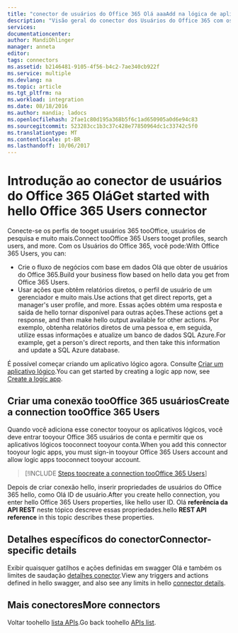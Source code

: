 ```yaml
---
title: "conector de usuários do Office 365 Olá aaaAdd na lógica de aplicativos | Microsoft Docs"
description: "Visão geral do conector dos Usuários do Office 365 com os parâmetros da API REST"
services: 
documentationcenter: 
author: MandiOhlinger
manager: anneta
editor: 
tags: connectors
ms.assetid: b2146481-9105-4f56-b4c2-7ae340cb922f
ms.service: multiple
ms.devlang: na
ms.topic: article
ms.tgt_pltfrm: na
ms.workload: integration
ms.date: 08/18/2016
ms.author: mandia; ladocs
ms.openlocfilehash: 2fae1c80d195a368b5f6c1ad650905a0d6e94c83
ms.sourcegitcommit: 523283cc1b3c37c428e77850964dc1c33742c5f0
ms.translationtype: MT
ms.contentlocale: pt-BR
ms.lasthandoff: 10/06/2017
---
```

# <a name="get-started-with-hello-office-365-users-connector"></a><span data-ttu-id="f905e-103">Introdução ao conector de usuários do Office 365 Olá</span><span class="sxs-lookup"><span data-stu-id="f905e-103">Get started with hello Office 365 Users connector</span></span>
<span data-ttu-id="f905e-104">Conecte-se os perfis de tooget usuários 365 tooOffice, usuários de pesquisa e muito mais.</span><span class="sxs-lookup"><span data-stu-id="f905e-104">Connect tooOffice 365 Users tooget profiles, search users, and more.</span></span> <span data-ttu-id="f905e-105">Com os Usuários do Office 365, você pode:</span><span class="sxs-lookup"><span data-stu-id="f905e-105">With Office 365 Users, you can:</span></span>

* <span data-ttu-id="f905e-106">Crie o fluxo de negócios com base em dados Olá que obter de usuários do Office 365.</span><span class="sxs-lookup"><span data-stu-id="f905e-106">Build your business flow based on hello data you get from Office 365 Users.</span></span> 
* <span data-ttu-id="f905e-107">Usar ações que obtêm relatórios diretos, o perfil de usuário de um gerenciador e muito mais.</span><span class="sxs-lookup"><span data-stu-id="f905e-107">Use actions that get direct reports, get a manager's user profile, and more.</span></span> <span data-ttu-id="f905e-108">Essas ações obtém uma resposta e saída de hello tornar disponível para outras ações.</span><span class="sxs-lookup"><span data-stu-id="f905e-108">These actions get a response, and then make hello output available for other actions.</span></span> <span data-ttu-id="f905e-109">Por exemplo, obtenha relatórios diretos de uma pessoa e, em seguida, utilize essas informações e atualize um banco de dados SQL Azure.</span><span class="sxs-lookup"><span data-stu-id="f905e-109">For example, get a person's direct reports, and then take this information and update a SQL Azure database.</span></span> 

<span data-ttu-id="f905e-110">É possível começar criando um aplicativo lógico agora. Consulte [Criar um aplicativo lógico](../logic-apps/logic-apps-create-a-logic-app.md).</span><span class="sxs-lookup"><span data-stu-id="f905e-110">You can get started by creating a logic app now, see [Create a logic app](../logic-apps/logic-apps-create-a-logic-app.md).</span></span>

## <a name="create-a-connection-toooffice-365-users"></a><span data-ttu-id="f905e-111">Criar uma conexão tooOffice 365 usuários</span><span class="sxs-lookup"><span data-stu-id="f905e-111">Create a connection tooOffice 365 Users</span></span>
<span data-ttu-id="f905e-112">Quando você adiciona esse conector tooyour os aplicativos lógicos, você deve entrar tooyour Office 365 usuários de conta e permitir que os aplicativos lógicos tooconnect tooyour conta.</span><span class="sxs-lookup"><span data-stu-id="f905e-112">When you add this connector tooyour logic apps, you must sign-in tooyour Office 365 Users account and allow logic apps tooconnect tooyour account.</span></span>

> [!INCLUDE [Steps toocreate a connection tooOffice 365 Users](../../includes/connectors-create-api-office365users.md)]
> 
> 

<span data-ttu-id="f905e-113">Depois de criar conexão hello, inserir propriedades de usuários do Office 365 hello, como Olá ID de usuário.</span><span class="sxs-lookup"><span data-stu-id="f905e-113">After you create hello connection, you enter hello Office 365 Users properties, like hello user ID.</span></span> <span data-ttu-id="f905e-114">Olá **referência da API REST** neste tópico descreve essas propriedades.</span><span class="sxs-lookup"><span data-stu-id="f905e-114">hello **REST API reference** in this topic describes these properties.</span></span>

## <a name="connector-specific-details"></a><span data-ttu-id="f905e-115">Detalhes específicos do conector</span><span class="sxs-lookup"><span data-stu-id="f905e-115">Connector-specific details</span></span>

<span data-ttu-id="f905e-116">Exibir quaisquer gatilhos e ações definidas em swagger Olá e também os limites de saudação [detalhes conector](/connectors/officeusers/).</span><span class="sxs-lookup"><span data-stu-id="f905e-116">View any triggers and actions defined in hello swagger, and also see any limits in hello [connector details](/connectors/officeusers/).</span></span>

## <a name="more-connectors"></a><span data-ttu-id="f905e-117">Mais conectores</span><span class="sxs-lookup"><span data-stu-id="f905e-117">More connectors</span></span>
<span data-ttu-id="f905e-118">Voltar toohello [lista APIs](apis-list.md).</span><span class="sxs-lookup"><span data-stu-id="f905e-118">Go back toohello [APIs list](apis-list.md).</span></span>
